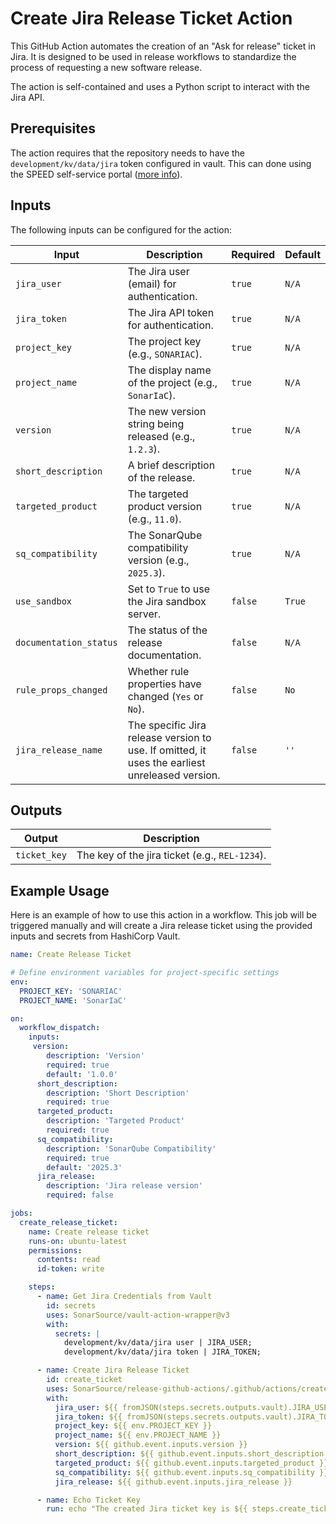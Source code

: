 # Create Jira Release Ticket Action

This GitHub Action automates the creation of an "Ask for release" ticket in Jira. It is designed to be used in release workflows to standardize the process of requesting a new software release.

The action is self-contained and uses a Python script to interact with the Jira API.
## Prerequisites

The action requires that the repository needs to have the `development/kv/data/jira` token configured in vault.
This can done using the SPEED self-service portal ([more info](https://xtranet-sonarsource.atlassian.net/wiki/spaces/Platform/pages/3553787989/Manage+Vault+Policy+-+SPEED)).

## Inputs

The following inputs can be configured for the action:

| Input                  | Description                                                                                    | Required | Default |
|------------------------|------------------------------------------------------------------------------------------------|----------|---------|
| `jira_user`            | The Jira user (email) for authentication.                                                      | `true`   | `N/A`   |
| `jira_token`           | The Jira API token for authentication.                                                         | `true`   | `N/A`   |
| `project_key`          | The project key (e.g., `SONARIAC`).                                                            | `true`   | `N/A`   |
| `project_name`         | The display name of the project (e.g., `SonarIaC`).                                            | `true`   | `N/A`   |
| `version`              | The new version string being released (e.g., `1.2.3`).                                         | `true`   | `N/A`   |
| `short_description`    | A brief description of the release.                                                            | `true`   | `N/A`   |
| `targeted_product`     | The targeted product version (e.g., `11.0`).                                                   | `true`   | `N/A`   |
| `sq_compatibility`     | The SonarQube compatibility version (e.g., `2025.3`).                                          | `true`   | `N/A`   |
| `use_sandbox`          | Set to `True` to use the Jira sandbox server.                                                  | `false`  | `True`  |
| `documentation_status` | The status of the release documentation.                                                       | `false`  | `N/A`   |
| `rule_props_changed`   | Whether rule properties have changed (`Yes` or `No`).                                          | `false`  | `No`    |
| `jira_release_name`    | The specific Jira release version to use. If omitted, it uses the earliest unreleased version. | `false`  | `''`    |

## Outputs

| Output       | Description                                    |
|--------------|------------------------------------------------|
| `ticket_key` | The key of the jira ticket (e.g., `REL-1234`). |

## Example Usage

Here is an example of how to use this action in a workflow. This job will be triggered manually and will create a Jira release ticket using the provided inputs and secrets from HashiCorp Vault.

```yaml
name: Create Release Ticket

# Define environment variables for project-specific settings
env:
  PROJECT_KEY: 'SONARIAC'
  PROJECT_NAME: 'SonarIaC'

on:
  workflow_dispatch:
    inputs:
     version:
        description: 'Version'
        required: true
        default: '1.0.0'
      short_description:
        description: 'Short Description'
        required: true
      targeted_product:
        description: 'Targeted Product'
        required: true
      sq_compatibility:
        description: 'SonarQube Compatibility'
        required: true
        default: '2025.3'
      jira_release:
        description: 'Jira release version'
        required: false

jobs:
  create_release_ticket:
    name: Create release ticket
    runs-on: ubuntu-latest
    permissions:
      contents: read
      id-token: write

    steps:
      - name: Get Jira Credentials from Vault
        id: secrets
        uses: SonarSource/vault-action-wrapper@v3
        with:
          secrets: |
            development/kv/data/jira user | JIRA_USER;
            development/kv/data/jira token | JIRA_TOKEN;

      - name: Create Jira Release Ticket
        id: create_ticket
        uses: SonarSource/release-github-actions/.github/actions/create-jira-release-ticket
        with:
          jira_user: ${{ fromJSON(steps.secrets.outputs.vault).JIRA_USER }}
          jira_token: ${{ fromJSON(steps.secrets.outputs.vault).JIRA_TOKEN }}
          project_key: ${{ env.PROJECT_KEY }}
          project_name: ${{ env.PROJECT_NAME }}
          version: ${{ github.event.inputs.version }}
          short_description: ${{ github.event.inputs.short_description }}
          targeted_product: ${{ github.event.inputs.targeted_product }}
          sq_compatibility: ${{ github.event.inputs.sq_compatibility }}
          jira_release: ${{ github.event.inputs.jira_release }}

      - name: Echo Ticket Key
        run: echo "The created Jira ticket key is ${{ steps.create_ticket.outputs.ticket_key }}"